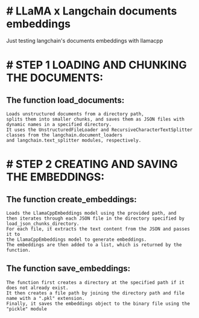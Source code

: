 # # LLaMA x Langchain documents embeddings
Just testing langchain's documents embeddings with llamacpp

# # STEP 1 LOADING AND CHUNKING THE DOCUMENTS:

  ## The function load_documents:
    Loads unstructured documents from a directory path, 
    splits them into smaller chunks, and saves them as JSON files with dynamic names in a specified directory. 
    It uses the UnstructuredFileLoader and RecursiveCharacterTextSplitter classes from the langchain.document_loaders 
    and langchain.text_splitter modules, respectively.

# # STEP 2 CREATING AND SAVING THE EMBEDDINGS:

  ## The function create_embeddings:
    Loads the LlamaCppEmbeddings model using the provided path, and 
    then iterates through each JSON file in the directory specified by load_json_chunks_directory. 
    For each file, it extracts the text content from the JSON and passes it to 
    the LlamaCppEmbeddings model to generate embeddings. 
    The embeddings are then added to a list, which is returned by the function.

  ## The function save_embeddings:
    The function first creates a directory at the specified path if it does not already exist. 
    It then creates a file path by joining the directory path and file name with a ".pkl" extension. 
    Finally, it saves the embeddings object to the binary file using the "pickle" module
